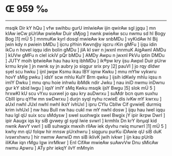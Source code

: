 # Œ 959 ‰
---
msqik Dir kY hQu ] vfw swihbu gurU imlwieAw ijin qwirAw sgl jgqu
] mn kIAw ieCw pUrIAw pwieAw Duir sMjog ] nwnk pwieAw scu nwmu sd
hI Bogy Bog ]1] mÚ 5 ] mnmuKw kyrI dosqI mwieAw kw snbMDu ] vyKidAw
hI Bij jwin kdy n pwiein bMDu ] ijcru pYnin Kwvn@y iqcru rKin gMFu ]
ijqu idin ikCu n hoveI iqqu idin bolin gMDu ] jIA kI swr n jwxnI
mnmuK AigAwnI AMDu ] kUVw gMFu n cleI ickiV pQr bMDu ] AMDy Awpu n
jwxnI PkVu iptin DMDu ] JUTY moih lptwieAw hau hau krq ibhMDu ] ik®pw
kry ijsu AwpxI Duir pUrw krmu kryie ] jn nwnk sy jn aubry jo siqgur
srix pry ]2] pauVI ] jo rqy dIdwr syeI scu hwku ] ijnI jwqw Ksmu
ikau lBY iqnw Kwku ] mnu mYlw vykwru hovY sMig pwku ] idsY scw mhlu KulY
Brm qwku ] ijsih idKwly mhlu iqsu n imlY Dwku ] mnu qnu hoie inhwlu
ibMdk ndir Jwku ] nau iniD nwmu inDwnu gur kY sbid lwgu ] iqsY imlY
sMq Kwku msqik ijsY Bwgu ]5] slok mÚ 5 ] hrxwKI kU scu vYxu suxweI jo
qau kry auDwrxu ] suMdr bcn qum suxhu CbIlI ipru qYfw mn swDwrxu ]
durjn syqI nyhu rcwieE dis ivKw mY kwrxu ] aUxI nwhI JUxI nwhI nwhI
iksY ivhUxI ] ipru CYlu CbIlw Cif gvwieE durmiq krim ivhUxI ] nw hau
BulI nw hau cukI nw mY nwhI dosw ] ijqu hau lweI iqqu hau lgI qU suix
scu sMdysw ] sweI suohwgix sweI Bwgix jY ipir ikrpw DwrI ] ipir
Aaugx iqs ky siB gvwey gl syqI lwie svwrI ] krmhIx Dn krY ibnµqI
kid nwnk AwvY vwrI ] siB suhwgix mwxih rlIAw iek dyvhu rwiq murwrI
]1] mÚ 5 ] kwhy mn qU folqw hir mnsw pUrxhwru ] siqguru purKu
iDAwie qU siB duK ivswrxhwru ] hir nwmw AwrwiD mn siB iklivK jwih
ivkwr ] ijn kau pUrib iliKAw iqn rMgu lgw inrMkwr ] EnI CifAw
mwieAw suAwvVw Dnu sMicAw nwmu Apwru ] ATy phr iekqY ilvY mMnyin
####

